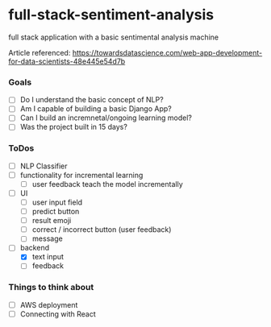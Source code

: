# full-stack-sentiment-analysis

full stack application with a basic sentimental analysis machine

Article referenced: https://towardsdatascience.com/web-app-development-for-data-scientists-48e445e54d7b

### Goals

- [ ] Do I understand the basic concept of NLP?
- [ ] Am I capable of building a basic Django App?
- [ ] Can I build an incremnetal/ongoing learning model?
- [ ] Was the project built in 15 days?

### ToDos

- [ ] NLP Classifier
- [ ] functionality for incremental learning
  - [ ] user feedback teach the model incrementally
- [ ] UI
  - [ ] user input field
  - [ ] predict button
  - [ ] result emoji
  - [ ] correct / incorrect button (user feedback)
  - [ ] message
- [ ] backend
  - [x] text input
  - [ ] feedback

### Things to think about

- [ ] AWS deployment
- [ ] Connecting with React
